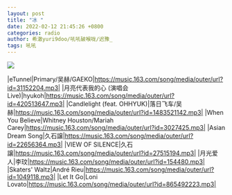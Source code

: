 ```yaml
---
layout: post
title: "冰 "
date: 2022-02-12 21:45:26 +0800
categories: radio
author: 希澈yuri9doo/吼吼破喉咙/迟豫_
tags: 吼吼
---
```

![]({{site.baseurl}}/images/cover_20220212.jpg)

|eTunnel|Primary/吴赫/GAEKO|https://music.163.com/song/media/outer/url?id=31152204.mp3|
|月亮代表我的心 (演唱会Live)|hyukoh|https://music.163.com/song/media/outer/url?id=420513647.mp3|
|Candlelight (feat. OHHYUK)|落日飞车/吴赫|https://music.163.com/song/media/outer/url?id=1483521142.mp3|
|When You Believe|Whitney Houston/Mariah Carey|https://music.163.com/song/media/outer/url?id=3027425.mp3|
|Asian Dream Song|久石譲|https://music.163.com/song/media/outer/url?id=22656364.mp3|
|VIEW OF SILENCE|久石譲|https://music.163.com/song/media/outer/url?id=27515194.mp3|
|月光爱人|李玟|https://music.163.com/song/media/outer/url?id=154480.mp3|
|Skaters' Waltz|André Rieu|https://music.163.com/song/media/outer/url?id=1049118.mp3|
|Let It Go|Loni Lovato|https://music.163.com/song/media/outer/url?id=865492223.mp3|

